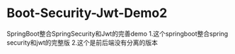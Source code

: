 # Boot-Security-Jwt-Demo2
SpringBoot整合SpringSecurity和Jwt的完善demo
1.这个springboot整合spring security和jwt的完整版
2.这个是前后端没有分离的版本

